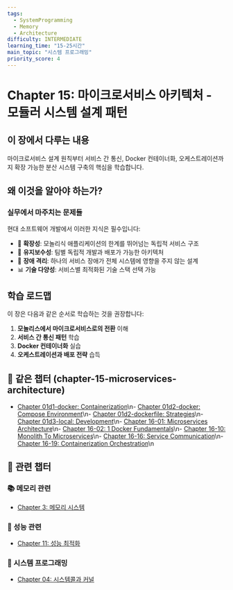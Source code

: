 ```yaml
---
tags:
  - SystemProgramming
  - Memory
  - Architecture
difficulty: INTERMEDIATE
learning_time: "15-25시간"
main_topic: "시스템 프로그래밍"
priority_score: 4
---
```


# Chapter 15: 마이크로서비스 아키텍처 - 모듈러 시스템 설계 패턴

## 이 장에서 다루는 내용

마이크로서비스 설계 원칙부터 서비스 간 통신, Docker 컨테이너화, 오케스트레이션까지 확장 가능한 분산 시스템 구축의 핵심을 학습합니다.

## 왜 이것을 알아야 하는가?

### 실무에서 마주치는 문제들

현대 소프트웨어 개발에서 이러한 지식은 필수입니다:

- 🚀 **확장성**: 모놀리식 애플리케이션의 한계를 뛰어넘는 독립적 서비스 구조
- 🔧 **유지보수성**: 팀별 독립적 개발과 배포가 가능한 아키텍처
- 🐛 **장애 격리**: 하나의 서비스 장애가 전체 시스템에 영향을 주지 않는 설계
- 📊 **기술 다양성**: 서비스별 최적화된 기술 스택 선택 가능

## 학습 로드맵

이 장은 다음과 같은 순서로 학습하는 것을 권장합니다:

1. **모놀리스에서 마이크로서비스로의 전환** 이해
2. **서비스 간 통신 패턴** 학습
3. **Docker 컨테이너화** 실습
4. **오케스트레이션과 배포 전략** 습득

## 📂 같은 챕터 (chapter-15-microservices-architecture)

- [Chapter 01d1-docker: Containerization](./01d1-docker-containerization.md)\n- [Chapter 01d2-docker: Compose Environment](./01d2-docker-compose-environment.md)\n- [Chapter 01d2-dockerfile: Strategies](./01d2-dockerfile-strategies.md)\n- [Chapter 01d3-local: Development](./01d3-local-development.md)\n- [Chapter 16-01: Microservices Architecture](./16-01-microservices-architecture.md)\n- [Chapter 16-02: 1 Docker Fundamentals](./16-02-1-docker-fundamentals.md)\n- [Chapter 16-10: Monolith To Microservices](./16-10-monolith-to-microservices.md)\n- [Chapter 16-16: Service Communication](./16-16-service-communication.md)\n- [Chapter 16-19: Containerization Orchestration](./16-19-containerization-orchestration.md)\n

## 🔗 관련 챕터

### 📚 메모리 관련

- [Chapter 3: 메모리 시스템](../chapter-03-memory-system/index.md)

### 🚀 성능 관련  

- [Chapter 11: 성능 최적화](../chapter-11-performance-optimization/index.md)

### 🔧 시스템 프로그래밍

- [Chapter 04: 시스템콜과 커널](../chapter-04-syscall-kernel/index.md)
